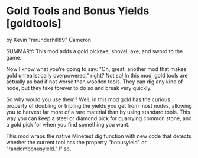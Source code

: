 # Gold Tools and Bonus Yields [goldtools]
by Kevin "mrunderhill89" Cameron

SUMMARY:
This mod adds a gold pickaxe, shovel, axe, and sword to the game. 

Now I know what you're going to say: "Oh, great, another mod that makes gold unrealistically overpowered," right? Not so! In this mod, gold tools are actually as bad if not worse than wooden tools. They can dig any kind of node, but they take forever to do so and break very quickly.

So why would you use them? Well, in this mod gold has the curious property of doubling or tripling the yields you get from most nodes, allowing you to harvest far more of a rare material than by using standard tools. This way you can keep a steel or diamond pick for quarrying common stone, and a gold pick for when you find something you want.

This mod wraps the native Minetest dig function with new code that detects whether the current tool has the property "bonusyield" or "randombonusyield." If so, 
